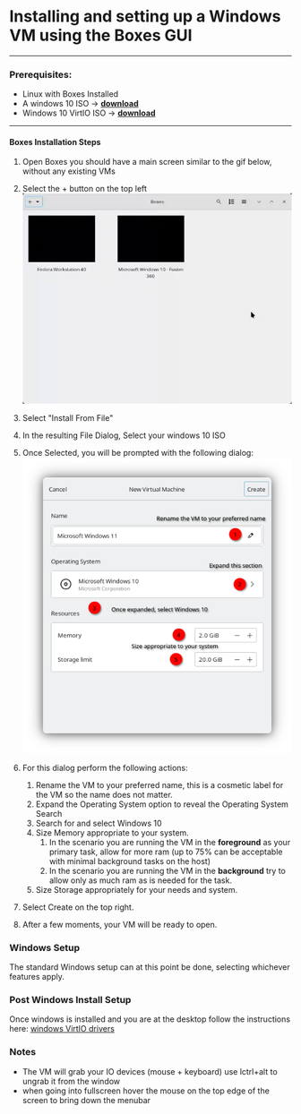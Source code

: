 # Installing and setting up a Windows VM using the Boxes GUI


---

### Prerequisites:
- Linux with Boxes Installed
- A windows 10 ISO -> **[download](https://www.microsoft.com/en-us/software-download/windows10ISO)**
- Windows 10 VirtIO ISO -> **[download](https://fedorapeople.org/groups/virt/virtio-win/direct-downloads/stable-virtio/virtio-win.iso)**

---

#### Boxes Installation Steps

1. Open Boxes you should have a main screen similar to the gif below, without any existing VMs
2. Select the + button on the top left
![New VM Dialog](/assets/images/boxes/new_dialog.gif)
3. Select "Install From File"
4. In the resulting File Dialog, Select your windows 10 ISO

5. Once Selected, you will be prompted with the following dialog:
![Create VM Dialog](/assets/images/boxes/create_menu.png)
6. For this dialog perform the following actions:
    1. Rename the VM to your preferred name, this is a cosmetic label for the VM so the name does not matter.
    2. Expand the Operating System option to reveal the Operating System Search
    3. Search for and select Windows 10
    4. Size Memory appropriate to your system.
        1. In the scenario you are running the VM in the **foreground** as your primary task, allow for more ram (up to 75% can be acceptable with minimal background tasks on the host)
        2. In the scenario you are running the VM in the **background** try to allow only as much ram as is needed for the task.
    5. Size Storage appropriately for your needs and system.
7. Select Create on the top right.
8. After a few moments, your VM will be ready to open.

### Windows Setup
The standard Windows setup can at this point be done, selecting whichever features apply.

### Post Windows Install Setup
Once windows is installed and you are at the desktop follow the instructions here: [windows VirtIO drivers](https://pve.proxmox.com/wiki/Windows_VirtIO_Drivers)

### Notes
- The VM will grab your IO devices (mouse + keyboard) use lctrl+alt to ungrab it from the window
- when going into fullscreen hover the mouse on the top edge of the screen to bring down the menubar